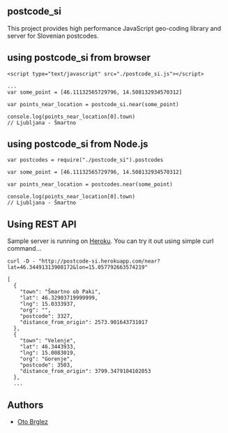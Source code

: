 ## postcode_si

This project provides high performance JavaScript geo-coding library and server for Slovenian postcodes.

## using postcode_si from browser

    <script type="text/javascript" src="./postcode_si.js"></script>
    
    ...
    var some_point = [46.11132565729796, 14.508132934570312]
    
    var points_near_location = postcode_si.near(some_point)
    
    console.log(points_near_location[0].town)
    // Ljubljana - Šmartno
    
## using postcode_si from Node.js

    var postcodes = require("./postcode_si").postcodes
    
    var some_point = [46.11132565729796, 14.508132934570312] 
    
    var points_near_location = postcodes.near(some_point)
    
    console.log(points_near_location[0].town)
    // Ljubljana - Šmartno
    
## Using REST API

Sample server is running on [Heroku](http://postcode-si.herokuapp.com). You can try it out using simple curl command...

    curl -D - "http://postcode-si.herokuapp.com/near?lat=46.34491313908172&lon=15.057792663574219"
    
    [
      {
        "town": "Šmartno ob Paki",
        "lat": 46.32903719999999,
        "lng": 15.0333937,
        "org": "",
        "postcode": 3327,
        "distance_from_origin": 2573.901643731017
      },
      {
        "town": "Velenje",
        "lat": 46.3443933,
        "lng": 15.0083019,
        "org": "Gorenje",
        "postcode": 3503,
        "distance_from_origin": 3799.3479104102053
      },
      ...
      
    
## Authors
- [Oto Brglez](https://github.com/otobrglez)
